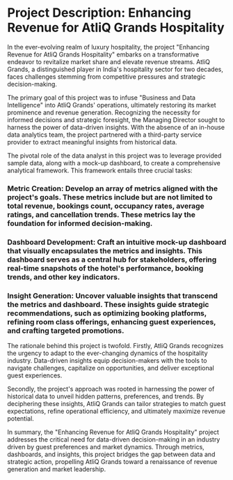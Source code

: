 # Project Description: Enhancing Revenue for AtliQ Grands Hospitality

In the ever-evolving realm of luxury hospitality, the project "Enhancing Revenue for AtliQ Grands Hospitality" embarks on a transformative endeavor to revitalize market share and elevate revenue streams. AtliQ Grands, a distinguished player in India's hospitality sector for two decades, faces challenges stemming from competitive pressures and strategic decision-making.

The primary goal of this project was to infuse "Business and Data Intelligence" into AtliQ Grands' operations, ultimately restoring its market prominence and revenue generation. Recognizing the necessity for informed decisions and strategic foresight, the Managing Director sought to harness the power of data-driven insights. With the absence of an in-house data analytics team, the project partnered with a third-party service provider to extract meaningful insights from historical data.

The pivotal role of the data analyst in this project was to leverage provided sample data, along with a mock-up dashboard, to create a comprehensive analytical framework. This framework entails three crucial tasks:

### Metric Creation: Develop an array of metrics aligned with the project's goals. These metrics include but are not limited to total revenue, bookings count, occupancy rates, average ratings, and cancellation trends. These metrics lay the foundation for informed decision-making.

### Dashboard Development: Craft an intuitive mock-up dashboard that visually encapsulates the metrics and insights. This dashboard serves as a central hub for stakeholders, offering real-time snapshots of the hotel's performance, booking trends, and other key indicators.

### Insight Generation: Uncover valuable insights that transcend the metrics and dashboard. These insights guide strategic recommendations, such as optimizing booking platforms, refining room class offerings, enhancing guest experiences, and crafting targeted promotions.

The rationale behind this project is twofold. Firstly, AtliQ Grands recognizes the urgency to adapt to the ever-changing dynamics of the hospitality industry. Data-driven insights equip decision-makers with the tools to navigate challenges, capitalize on opportunities, and deliver exceptional guest experiences.

Secondly, the project's approach was rooted in harnessing the power of historical data to unveil hidden patterns, preferences, and trends. By deciphering these insights, AtliQ Grands can tailor strategies to match guest expectations, refine operational efficiency, and ultimately maximize revenue potential.

In summary, the "Enhancing Revenue for AtliQ Grands Hospitality" project addresses the critical need for data-driven decision-making in an industry driven by guest preferences and market dynamics. Through metrics, dashboards, and insights, this project bridges the gap between data and strategic action, propelling AtliQ Grands toward a renaissance of revenue generation and market leadership.
